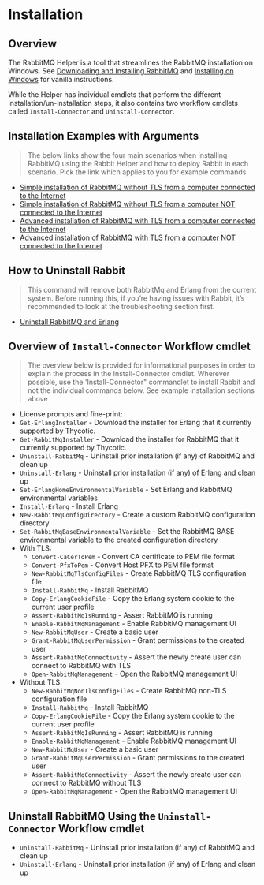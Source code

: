 [title]: # (Installation)
[tags]: # (rabbitmq,installation)
[priority]: # (100)

# Installation

## Overview
The RabbitMQ Helper is a tool that streamlines the RabbitMQ installation on Windows. See [Downloading and Installing RabbitMQ](https://www.rabbitmq.com/download.html) and [Installing on Windows](https://www.rabbitmq.com/install-windows.html) for vanilla instructions. 

While the Helper has individual cmdlets that perform the different installation/un-installation steps, it also contains two workflow cmdlets called ```Install-Connector``` and ```Uninstall-Connector```.

## Installation Examples with Arguments

> The below links show the four main scenarios when installing RabbitMQ using the Rabbit Helper and how to deploy Rabbit in each scenario. Pick the link which applies to you for example commands
- [Simple installation of RabbitMQ without TLS from a computer connected to the Internet](installnontls.md)
- [Simple installation of RabbitMQ without TLS from a computer NOT connected to the Internet](installnontls-offline.md)
- [Advanced installation of RabbitMQ with TLS from a computer connected to the Internet](installtls.md)
- [Advanced installation of RabbitMQ with TLS from a computer NOT connected to the Internet](installtls-offline.md)

## How to Uninstall Rabbit

> This command will remove both RabbitMq and Erlang from the current system. Before running this, if you’re having issues with Rabbit, it’s recommended to look at the troubleshooting section first.
- [Uninstall RabbitMQ and Erlang](uninstall.md)


## Overview of ```Install-Connector``` Workflow cmdlet
> The overview below is provided for informational purposes in order to explain the process in the Install-Connector cmdlet. Wherever possible, use the 'Install-Connector" commandlet to install Rabbit and not the individual commands below. See example installation sections above
* License prompts and fine-print:
* ```Get-ErlangInstaller``` - Download the installer for Erlang that it currently supported by Thycotic.
* ```Get-RabbitMqInstaller``` - Download the installer for RabbitMQ that it currently supported by Thycotic.
* ```Uninstall-RabbitMq``` - Uninstall prior installation (if any) of RabbitMQ and clean up
* ```Uninstall-Erlang``` - Uninstall prior installation (if any) of Erlang and clean up
* ```Set-ErlangHomeEnvironmentalVariable``` - Set Erlang and RabbitMQ environmental variables
* ```Install-Erlang``` - Install Erlang
* ```New-RabbitMqConfigDirectory``` - Create a custom RabbitMQ configuration directory
* ```Set-RabbitMqBaseEnvironmentalVariable``` - Set the RabbitMQ BASE environmental variable to the created configuration directory
* With TLS:
    * ```Convert-CaCerToPem``` - Convert CA certificate to PEM file format
    * ```Convert-PfxToPem``` - Convert Host PFX to PEM file format
    * ```New-RabbitMqTlsConfigFiles``` - Create RabbitMQ TLS configuration file
    * ```Install-RabbitMq``` - Install RabbitMQ
    * ```Copy-ErlangCookieFile``` - Copy the Erlang system cookie to the current user profile
    * ```Assert-RabbitMqIsRunning``` - Assert RabbitMQ is running
    * ```Enable-RabbitMqManagement``` - Enable RabbitMQ management UI
    * ```New-RabbitMqUser``` - Create a basic user 
    * ```Grant-RabbitMqUserPermission``` - Grant permissions to the created user
    * ```Assert-RabbitMqConnectivity``` - Assert the newly create user can connect to RabbitMQ with TLS
    * ```Open-RabbitMqManagement``` - Open the RabbitMQ management UI
* Without TLS:
    * ```New-RabbitMqNonTlsConfigFiles``` - Create RabbitMQ non-TLS configuration file
    * ```Install-RabbitMq``` - Install RabbitMQ
    * ```Copy-ErlangCookieFile``` - Copy the Erlang system cookie to the current user profile
    * ```Assert-RabbitMqIsRunning``` - Assert RabbitMQ is running
    * ```Enable-RabbitMqManagement``` - Enable RabbitMQ management UI
    * ```New-RabbitMqUser``` - Create a basic user 
    * ```Grant-RabbitMqUserPermission``` - Grant permissions to the created user
    * ```Assert-RabbitMqConnectivity``` - Assert the newly create user can connect to RabbitMQ without TLS
    * ```Open-RabbitMqManagement``` - Open the RabbitMQ management UI

## Uninstall RabbitMQ Using the ```Uninstall-Connector``` Workflow cmdlet
* ```Uninstall-RabbitMq``` - Uninstall prior installation (if any) of RabbitMQ and clean up
* ```Uninstall-Erlang``` - Uninstall prior installation (if any) of Erlang and clean up


